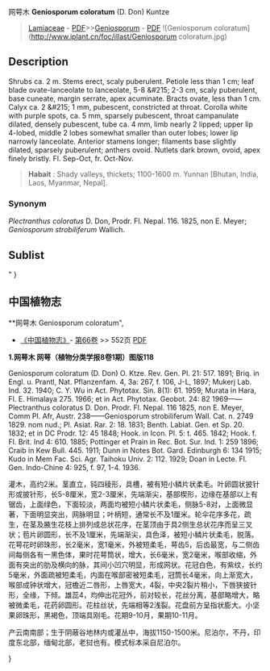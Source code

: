 网萼木 **Geniosporum coloratum** (D. Don) Kuntze

> [Lamiaceae](http://www.iplant.cn/info/Lamiaceae?t=foc) - [PDF](http://www.iplant.cn/foc/pdf/Lamiaceae.pdf)>>[Geniosporum](http://www.iplant.cn/info/Geniosporum?t=foc) - [PDF](http://www.iplant.cn/foc/pdf/Geniosporum.pdf)
![Geniosporum coloratum](http://www.iplant.cn/foc/illast/Geniosporum coloratum.jpg)

## Description

Shrubs ca. 2 m. Stems erect, scaly puberulent. Petiole less than 1 cm; leaf blade ovate-lanceolate to lanceolate, 5-8 &amp;#215; 2-3 cm, scaly puberulent, base cuneate, margin serrate, apex acuminate. Bracts ovate, less than 1 cm. Calyx ca. 2 &amp;#215; 1 mm, pubescent, constricted at throat. Corolla white with purple spots, ca. 5 mm, sparsely pubescent, throat campanulate dilated, densely pubescent, tube ca. 4 mm, limb nearly 2 lipped; upper lip 4-lobed, middle 2 lobes somewhat smaller than outer lobes; lower lip narrowly lanceolate. Anterior stamens longer; filaments base slightly dilated, sparsely puberulent; anthers ovoid. Nutlets dark brown, ovoid, apex finely bristly. Fl. Sep-Oct, fr. Oct-Nov.

> **Habait** : 
> Shady valleys, thickets; 1100-1600 m. Yunnan [Bhutan, India, Laos, Myanmar, Nepal].

### Synonym
*Plectranthus coloratus* D. Don, Prodr. Fl. Nepal. 116. 1825, non E. Meyer; *Geniosporum strobiliferum* Wallich.

## Sublist
"
}
## 中国植物志

**网萼木 Geniosporum coloratum",

* [《中国植物志》](http://www.iplant.cn/frps)- [第66卷](http://www.iplant.cn/frps/vol/66) >> 552页 [PDF](http://www.iplant.cn/frps/pdf/66/552.PDF)

**1.网萼木 网萼（植物分类学报8卷1期）图版118**

Geniosporum coloratum (D. Don) O. Ktze. Rev. Gen. Pl. 21: 517. 1891; Briq. in Engl. u. Prantl, Nat. Pflanzenfam. 4, 3a: 267, f. 106, J-L, 1897; Mukerj Lab. Ind. 32. 1940; C. Y. Wu in Act. Phytotax. Sin. 8(1): 61. 1959; Murata in Hara, Fl. E. Himalaya 275. 1966; et in Act. Phytotax. Geobot. 24: 82 1969——Plectranthus coloratus D. Don. Prodr. Fl. Nepal. 116 1825, non E. Meyer, Comm Pl. Afr, Austr. 238——Geniosporum strobiliferum Wall. Cat. n. 2749 1829. nom nud.; Pl. Asiat. Rar. 2: 18. 1831; Benth. Labiat. Gen. et Sp. 20. 1832; et in DC Prodr. 12: 45 1848; Hook. in Icon. Pl. 5: t. 465. 1842; Hook. f. Fl. Brit. Ind 4: 610. 1885; Pottinger et Prain in Rec. Bot. Sur. Ind. 1: 259 1896; Craib in Kew Bull. 445. 1911; Dunn in Notes Bot. Gard. Edinburgh 6: 134 1915; Kudo in Mem Fac. Sci. Agr. Taihoku Univ. 2: 112. 1929; Doan in Lecte. Fl. Gen. Indo-Chine 4: 925, f. 97, 1-4. 1936.

灌木，高约2米。茎直立，钝四稜形，具槽，被有短小鳞片状柔毛。叶卵圆状披针形或披针形，长5-8厘米，宽2-3厘米，先端渐尖，基部楔形，边缘在基部以上有锯齿，上面绿色，下面较淡，两面均被短小鳞片状柔毛，侧脉5-8对，上面微显著，下面明显突出，网脉明显；叶柄短，通常长不及1厘米。轮伞花序多花，疏生，在茎及腋生花枝上排列成总状花序，在茎顶由于具2侧生总状花序而呈三叉状；苞片卵圆形，长不及1厘米，先端渐尖，具色泽，被短小鳞片状柔毛，脱落。花萼花时卵珠形，长2毫米，宽1毫米，外被短柔毛，萼齿5，后齿最宽，与二侧齿间每侧各有一黑色体，果时花萼筒状，增大，长6毫米，宽2毫米，喉部收缩，外面有突出的肋及横向的脉，其间小凹穴明显，形成网状。花冠白色，有紫纹，长约5毫米，外面疏被短柔毛，内面在喉部密被短柔毛，冠筒长4毫米，向上渐宽大，喉部成钟状增大，冠檐近二唇形，上唇宽大，4裂，中央2裂片稍小，下唇狭披针形，全缘，下倾。雄蕊4，均伸出花冠外，前对较长，花丝分离，基部略增大，略被微柔毛，花药卵圆形。花柱丝状，先端相等2浅裂。花盘前方呈指状膨大。小坚果卵珠形，黑褐色，顶端具刚毛。花期9-10月，果期10-11月。

产云南南部；生于阴蔽谷地林内或灌丛中，海拔1150-1500米。尼泊尔，不丹，印度东北部，缅甸北部，老挝也有。模式标本采自尼泊尔。

}
